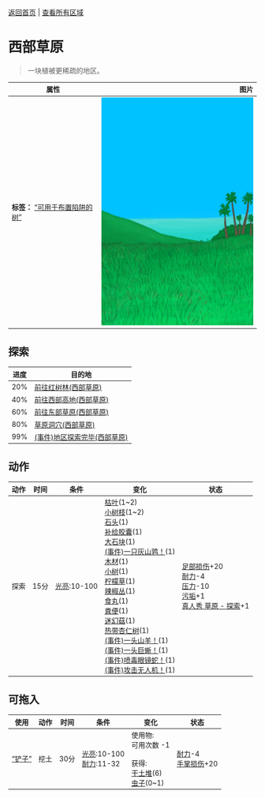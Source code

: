 [返回首页](index.md)   |  [查看所有区域](area.md)
# 西部草原  
> 一块植被更稀疏的地区。  
  
  属性  |   图片   
 ----  |  ----:   
 **标签：**	[“可用于布置陷阱的树”](tag_SnareCompatible.md)  |  ![](Sprite/Grasslands.png)   
  
## 探索  
进度  |  目的地  
----  |  ----  
20%  |  [前往红树林(西部草原)](Path_GrasslandsWToMangroves.md)  
40%  |  [前往西部高地(西部草原)](Path_GrasslandsWToHighlandsW.md)  
60%  |  [前往东部草原(西部草原)](Path_GrasslandsWToGrasslandsE.md)  
80%  |  [草原洞穴(西部草原)](CaveGrasslandsEntrance.md)  
99%  |  [(事件)地区探索完毕(西部草原)](Event_GrasslandsWExplored.md)  
## 动作  
动作  |  时间  |  条件  |  变化  |  状态  
----  |  ----  |  ----  |  ----  |  ----  
探索  |  15分  |  [光亮](Light.md):10-100  |  [枯叶](LeavesDry.md)(1~2)<br>[小树枝](Sticks.md)(1~2)<br>[石头](Stone.md)(1)<br>[补给胶囊](TV_SupplyCapsule.md)(1)<br>[大石块](StoneHeavy.md)(1)<br>[(事件)一只灰山鹑！](Event_PartridgeFight.md)(1)<br>[木材](Wood.md)(1)<br>[小树](SmallTree.md)(1)<br>[柠檬草](Lemongrass.md)(1)<br>[辣椒丛](ChiliPlant.md)(1)<br>[食丸](GastricPellet.md)(1)<br>[粪便](Manure.md)(1)<br>[迷幻菇](MagicMushroomsPlant.md)(1)<br>[热带杏仁树](TropicalAlmondTree.md)(1)<br>[(事件)一头山羊！](Event_GoatFight.md)(1)<br>[(事件)一头巨蜥！](Event_MonitorFight.md)(1)<br>[(事件)喷毒眼镜蛇！](Event_CobraFight.md)(1)<br>[(事件)攻击无人机！](Event_DroneFight.md)(1)  |  [足部损伤](FootDamage.md)+20<br>[耐力](Stamina.md)-4<br>[压力](Stress.md)-10<br>[污垢](Filth.md)+1<br>[真人秀 草原 - 探索](TV_GrasslandsExplore.md)+1  
## 可拖入  
使用  |  动作  |  时间  |  条件  |  变化  |  状态  
----  |  ----  |  ----  |  ----  |  ----  |  ----  
[“铲子”](tag_Shovel.md)  |  挖土  |  30分  |  [光亮](Light.md):10-100<br>[耐力](Stamina.md):11-32  |  使用物:<br>可用次数  -1<br><br>获得:<br>[干土堆](DirtPile.md)(6)<br>[虫子](Bugs.md)(0~1)<br>  |  [耐力](Stamina.md)-4<br>[手掌损伤](HandDamage.md)+20  
